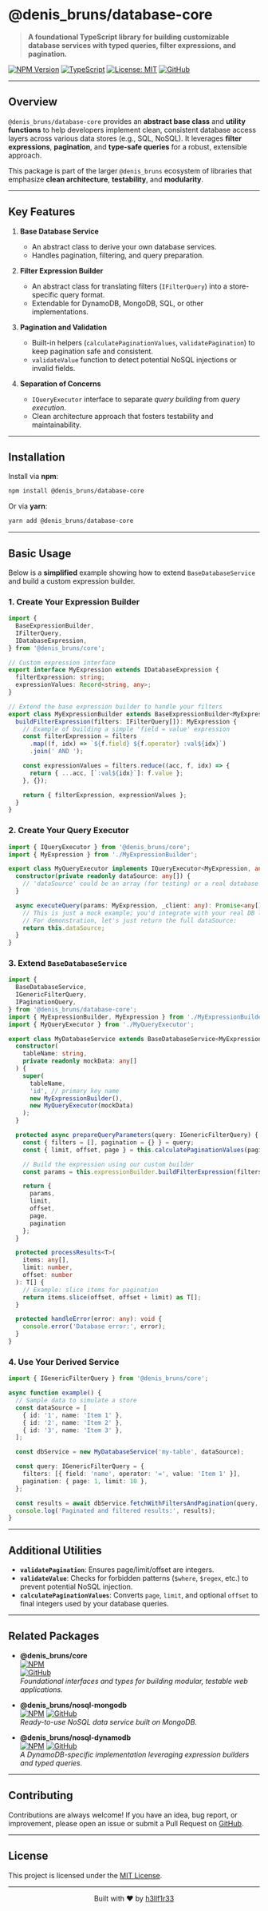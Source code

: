 # @denis_bruns/database-core

> **A foundational TypeScript library for building customizable database services with typed queries, filter expressions, and pagination.**

[![NPM Version](https://img.shields.io/npm/v/@denis_bruns/database-core?style=flat-square&logo=npm)](https://www.npmjs.com/package/@denis_bruns/database-core)
[![TypeScript](https://img.shields.io/badge/TypeScript-5.0-blue?style=flat-square&logo=typescript)](https://www.typescriptlang.org/)
[![License: MIT](https://img.shields.io/badge/License-MIT-yellow.svg?style=flat-square)](https://opensource.org/licenses/MIT)
[![GitHub](https://img.shields.io/badge/GitHub--181717.svg?style=flat-square&logo=github)](https://github.com/h3llf1r33/database-core)

---

## Overview

`@denis_bruns/database-core` provides an **abstract base class** and **utility functions** to help developers implement clean, consistent database access layers across various data stores (e.g., SQL, NoSQL). It leverages **filter expressions**, **pagination**, and **type-safe queries** for a robust, extensible approach.

This package is part of the larger `@denis_bruns` ecosystem of libraries that emphasize **clean architecture**, **testability**, and **modularity**.

---

## Key Features

1. **Base Database Service**
    - An abstract class to derive your own database services.
    - Handles pagination, filtering, and query preparation.

2. **Filter Expression Builder**
    - An abstract class for translating filters (`IFilterQuery`) into a store-specific query format.
    - Extendable for DynamoDB, MongoDB, SQL, or other implementations.

3. **Pagination and Validation**
    - Built-in helpers (`calculatePaginationValues`, `validatePagination`) to keep pagination safe and consistent.
    - `validateValue` function to detect potential NoSQL injections or invalid fields.

4. **Separation of Concerns**
    - `IQueryExecutor` interface to separate *query building* from *query execution*.
    - Clean architecture approach that fosters testability and maintainability.

---

## Installation

Install via **npm**:

```bash
npm install @denis_bruns/database-core
```

Or via **yarn**:

```bash
yarn add @denis_bruns/database-core
```

---

## Basic Usage

Below is a **simplified** example showing how to extend `BaseDatabaseService` and build a custom expression builder.

### 1. Create Your Expression Builder

```ts
import {
  BaseExpressionBuilder,
  IFilterQuery,
  IDatabaseExpression,
} from '@denis_bruns/core';

// Custom expression interface
export interface MyExpression extends IDatabaseExpression {
  filterExpression: string;
  expressionValues: Record<string, any>;
}

// Extend the base expression builder to handle your filters
export class MyExpressionBuilder extends BaseExpressionBuilder<MyExpression> {
  buildFilterExpression(filters: IFilterQuery[]): MyExpression {
    // Example of building a simple 'field = value' expression
    const filterExpression = filters
      .map((f, idx) => `${f.field} ${f.operator} :val${idx}`)
      .join(' AND ');

    const expressionValues = filters.reduce((acc, f, idx) => {
      return { ...acc, [`:val${idx}`]: f.value };
    }, {});

    return { filterExpression, expressionValues };
  }
}
```

### 2. Create Your Query Executor

```ts
import { IQueryExecutor } from '@denis_bruns/core';
import { MyExpression } from './MyExpressionBuilder';

export class MyQueryExecutor implements IQueryExecutor<MyExpression, any> {
  constructor(private readonly dataSource: any[]) {
    // 'dataSource' could be an array (for testing) or a real database client
  }

  async executeQuery(params: MyExpression, _client: any): Promise<any[]> {
    // This is just a mock example; you'd integrate with your real DB logic
    // For demonstration, let's just return the full dataSource:
    return this.dataSource;
  }
}
```

### 3. Extend `BaseDatabaseService`

```ts
import {
  BaseDatabaseService,
  IGenericFilterQuery,
  IPaginationQuery,
} from '@denis_bruns/database-core';
import { MyExpressionBuilder, MyExpression } from './MyExpressionBuilder';
import { MyQueryExecutor } from './MyQueryExecutor';

export class MyDatabaseService extends BaseDatabaseService<MyExpression, any> {
  constructor(
    tableName: string,
    private readonly mockData: any[]
  ) {
    super(
      tableName,
      'id', // primary key name
      new MyExpressionBuilder(),
      new MyQueryExecutor(mockData)
    );
  }

  protected async prepareQueryParameters(query: IGenericFilterQuery) {
    const { filters = [], pagination = {} } = query;
    const { limit, offset, page } = this.calculatePaginationValues(pagination as IPaginationQuery);

    // Build the expression using our custom builder
    const params = this.expressionBuilder.buildFilterExpression(filters);

    return {
      params,
      limit,
      offset,
      page,
      pagination
    };
  }

  protected processResults<T>(
    items: any[],
    limit: number,
    offset: number
  ): T[] {
    // Example: slice items for pagination
    return items.slice(offset, offset + limit) as T[];
  }

  protected handleError(error: any): void {
    console.error('Database error:', error);
  }
}
```

### 4. Use Your Derived Service

```ts
import { IGenericFilterQuery } from '@denis_bruns/core';

async function example() {
  // Sample data to simulate a store
  const dataSource = [
    { id: '1', name: 'Item 1' },
    { id: '2', name: 'Item 2' },
    { id: '3', name: 'Item 3' },
  ];

  const dbService = new MyDatabaseService('my-table', dataSource);

  const query: IGenericFilterQuery = {
    filters: [{ field: 'name', operator: '=', value: 'Item 1' }],
    pagination: { page: 1, limit: 10 },
  };

  const results = await dbService.fetchWithFiltersAndPagination(query, null);
  console.log('Paginated and filtered results:', results);
}
```

---

## Additional Utilities

- **`validatePagination`**: Ensures page/limit/offset are integers.
- **`validateValue`**: Checks for forbidden patterns (`$where`, `$regex`, etc.) to prevent potential NoSQL injection.
- **`calculatePaginationValues`**: Converts `page`, `limit`, and optional `offset` to final integers used by your database queries.

---

## Related Packages

- **@denis_bruns/core**  
  [![NPM](https://img.shields.io/npm/v/@denis_bruns/core?style=flat-square&logo=npm)](https://www.npmjs.com/package/@denis_bruns/core)  
  [![GitHub](https://img.shields.io/badge/GitHub--181717.svg?style=flat-square&logo=github)](https://github.com/h3llf1r33/core)  
  *Foundational interfaces and types for building modular, testable web applications.*

- **@denis_bruns/nosql-mongodb**  
  [![NPM](https://img.shields.io/npm/v/@denis_bruns/nosql-mongodb?style=flat-square&logo=npm)](https://www.npmjs.com/package/@denis_bruns/nosql-mongodb)
  [![GitHub](https://img.shields.io/badge/GitHub--181717.svg?style=flat-square&logo=github)](https://github.com/h3llf1r33/nosql-mongodb)  
  *Ready-to-use NoSQL data service built on MongoDB.*

- **@denis_bruns/nosql-dynamodb**  
  [![NPM](https://img.shields.io/npm/v/@denis_bruns/nosql-dynamodb?style=flat-square&logo=npm)](https://www.npmjs.com/package/@denis_bruns/nosql-dynamodb)
  [![GitHub](https://img.shields.io/badge/GitHub--181717.svg?style=flat-square&logo=github)](https://github.com/h3llf1r33/nosql-dynamodb)  
  *A DynamoDB-specific implementation leveraging expression builders and typed queries.*

---

## Contributing

Contributions are always welcome! If you have an idea, bug report, or improvement, please open an issue or submit a Pull Request on [GitHub](https://github.com/h3llf1r33/database-core).

---

## License

This project is licensed under the [MIT License](LICENSE).

---

<p align="center">
  Built with ❤️ by <a href="https://github.com/h3llf1r33">h3llf1r33</a>
</p>